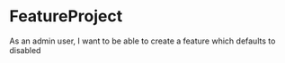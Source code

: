# FeatureProject
As an admin user, I want to be able to create a feature which defaults to disabled
